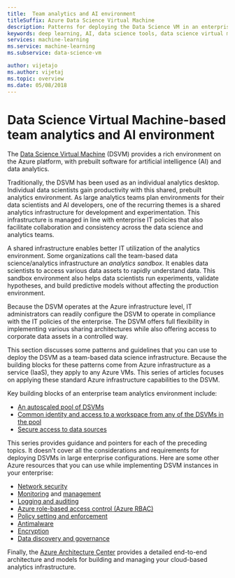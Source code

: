 ```yaml
---
title:  Team analytics and AI environment
titleSuffix: Azure Data Science Virtual Machine 
description: Patterns for deploying the Data Science VM in an enterprise team environment.
keywords: deep learning, AI, data science tools, data science virtual machine, geospatial analytics, team data science process
services: machine-learning
ms.service: machine-learning
ms.subservice: data-science-vm

author: vijetajo
ms.author: vijetaj
ms.topic: overview
ms.date: 05/08/2018
---
```


# Data Science Virtual Machine-based team analytics and AI environment 
The [Data Science Virtual Machine](overview.md) (DSVM) provides a rich environment on the Azure platform, with prebuilt software for artificial intelligence (AI) and data analytics.

Traditionally, the DSVM has been used as an individual analytics desktop. Individual data scientists gain productivity with this shared, prebuilt analytics environment. As large analytics teams plan environments for their data scientists and AI developers, one of the recurring themes is a shared analytics infrastructure for development and experimentation. This infrastructure is managed in line with enterprise IT policies that also facilitate collaboration and consistency across the data science and analytics teams.

A shared infrastructure enables better IT utilization of the analytics environment. Some organizations call the team-based data science/analytics infrastructure an *analytics sandbox*. It enables data scientists to access various data assets to rapidly understand data. This sandbox environment also helps data scientists run experiments, validate hypotheses, and build predictive models without affecting the production environment.

Because the DSVM operates at the Azure infrastructure level, IT administrators can readily configure the DSVM to operate in compliance with the IT policies of the enterprise. The DSVM offers full flexibility in implementing various sharing architectures while also offering access to corporate data assets in a controlled way.

This section discusses some patterns and guidelines that you can use to deploy the DSVM as a team-based data science infrastructure. Because the building blocks for these patterns come from Azure infrastructure as a service (IaaS), they apply to any Azure VMs. This series of articles focuses on applying these standard Azure infrastructure capabilities to the DSVM.

Key building blocks of an enterprise team analytics environment include:

* [An autoscaled pool of DSVMs](dsvm-pools.md)
* [Common identity and access to a workspace from any of the DSVMs in the pool](dsvm-common-identity.md)
* [Secure access to data sources](dsvm-secure-access-keys.md)


This series provides guidance and pointers for each of the preceding topics. It doesn't cover all the considerations and requirements for deploying DSVMs in large enterprise configurations. Here are some other Azure resources that you can use while implementing DSVM instances in your enterprise:

* [Network security](https://docs.microsoft.com/azure/security/fundamentals/network-security)
* [Monitoring](https://docs.microsoft.com/azure/virtual-machines/windows/monitor) and [management](https://docs.microsoft.com/azure/virtual-machines/windows/maintenance-and-updates)
* [Logging and auditing](https://docs.microsoft.com/azure/security/fundamentals/log-audit)
* [Azure role-based access control (Azure RBAC)](https://docs.microsoft.com/azure/role-based-access-control/overview)
* [Policy setting and enforcement](../../governance/policy/overview.md)
* [Antimalware](https://docs.microsoft.com/azure/security/fundamentals/antimalware)
* [Encryption](https://docs.microsoft.com/azure/virtual-machines/windows/disk-encryption-overview)
* [Data discovery and governance](https://docs.microsoft.com/azure/data-catalog/)

Finally, the [Azure Architecture Center](https://docs.microsoft.com/azure/architecture/) provides a detailed end-to-end architecture and models for building and managing your cloud-based analytics infrastructure.